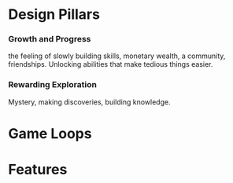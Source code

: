 # Design Pillars
### Growth and Progress
the feeling of slowly building skills, monetary wealth, a community, friendships.
Unlocking abilities that make tedious things easier.
### Rewarding Exploration
Mystery, making discoveries, building knowledge.
# Game Loops
# Features
